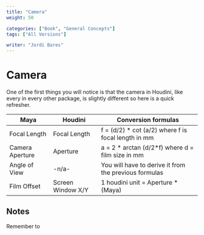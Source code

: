 ```yaml
---
title: "Camera"
weight: 50

categories: ["Book", "General Concepts"]
tags: ["All Versions"]

writer: "Jordi Bares"
---
```


# Camera

One of the first things you will notice is that the camera in Houdini, like every in every other package, is slightly different so here is a quick refresher.

| Maya            | Houdini           | Conversion formulas                                   |
| --------------- | ----------------- | ----------------------------------------------------- |
| Focal Length    | Focal Length      | f = (d/2) \* cot (a/2) where f is focal length in mm  |
| Camera Aperture | Aperture          | a = 2 * arctan (d/2*f) where d = film size in mm      |
| Angle of View   | -n/a-             | You will have to derive it from the previous formulas |
| Film Offset     | Screen Window X/Y | 1 houdini unit = Aperture \* (Maya)                   |

## Notes

Remember to